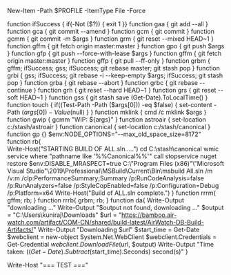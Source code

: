 New-Item -Path $PROFILE -ItemType File -Force




function ifSuccess { if(-Not ($?)) { exit 1 }}
function gaa { git add --all }
function gca { git commit --amend }
function gcm { git commit }
function gcmm { git commit -m $args }
function grm { git reset --mixed HEAD~1 }
function gffm { git fetch origin master:master }
function gpo { git push $args }
function gfp { git push --force-with-lease $args }
function gffm { git fetch origin master:master }
function gffp { git pull --ff-only }
function grbm { gffm; ifSuccess; gss; ifSuccess; git rebase master; git stash pop }
function grbi { gss; ifSuccess; git rebase -i --keep-empty $args; ifSuccess; git stash pop }
function grba { git rebase --abort }
function grbc { git rebase --continue }
function grh { git reset --hard HEAD~1 }
function grs { git reset --soft HEAD~1 }
function gss { git stash save (Get-Date).ToLocalTime() }
function touch { if((Test-Path -Path ($args[0])) -eq $false) { set-content -Path ($args[0]) -Value ($null) } }
function mklink { cmd /c mklink $args }
function gwip { gcmm "WIP: ${args}" }
function astroair { set-location c:/stash/astroair }
function canonical { set-location c:/stash/canonical }
function gp {}
$env:NODE_OPTIONS="--max_old_space_size=8172"
function rb{	
Write-Host("STARTING BUILD OF ALL.sln.....")
cd C:\stash\canonical
wmic service where "pathname like '%%Canonical%%'" call stopservice
nuget restore
$env:DISABLE_MRASPECT=true
C:\\"Program Files (x86)"\\"Microsoft Visual Studio"\2019\Professional\MSBuild\Current\Bin\msbuild All.sln /m /v:m /clp:PerformanceSummary;Summary /p:RunCodeAnalysis=false /p:RunAnalyzers=false /p:StyleCopEnabled=false /p:Configuration=Debug /p:Platform=x64
Write-Host("Build of ALL.sln complete.")
}
function rrrm{ gffm; rb; }
function rrrb{ grbm; rb; }
function da{ 
Write-Output "downloading ..."
Write-Output "$output not found, downloading ..."
$output = "C:\Users\kuniraj\Downloads"
$url = "https://bamboo.air-watch.com/artifact/COM-CN/shared/build-latest/AirWatch-DB-Build-Artifacts/"
Write-Output "Downloading $url"
$start_time = Get-Date
$webclient = new-object System.Net.WebClient
$webclient.Credentials = Get-Credential
$webclient.DownloadFile($url, $output)
Write-Output "Time taken: $((Get-Date).Subtract($start_time).Seconds) second(s)"
}

Write-Host "=== TEST ==="



